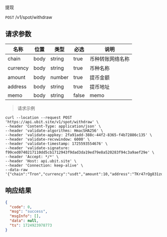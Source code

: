 提现

`POST` /v1/spot/withdraw

## 请求参数

| 名称       | 位置   | 类型     | 必选    | 说明       |
|----------|------|--------|-------|----------|
| chain    | body | string | true  | 币种转账网络名称 |
| currency | body | string | true  | 币种名称     |
| amount   | body | number | true  | 提币金额     |
| address  | body | string | true  | 提币地址     |
| memo     | body | string | false | memo     |

> 请求示例

```shell
curl --location --request POST 'https://api.ubit.site/v1/spot/withdraw' \
--header 'Content-Type: application/json' \
--header 'validate-algorithms: HmacSHA256' \
--header 'validate-appkey: 2fa91add-388c-44f2-8365-f4b72886c135' \
--header 'validate-recvwindow: 6000' \
--header 'validate-timestamp: 1725593554676' \
--header 'validate-signature: f99ced0740217110dd5cb1712943f9dad3da19ed79e8a520283f94c3a9aef29e' \
--header 'Accept: */*' \
--header 'Host: api.ubit.site' \
--header 'Connection: keep-alive' \
--data-raw '{"chain":"Tron","currency":"usdt","amount":10,"address":"TKr47rQg831zd1UAY3u5K71fXuXMEowFXW"}'
```

## 响应结果

```json
{
  "code": 0,
  "msg": "success",
  "msgInfo": [],
  "data": null,
  "ts": 1724923978773
}
```


